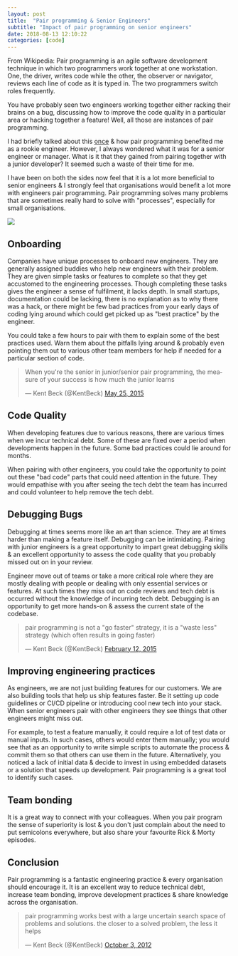 ```yaml
---
layout: post
title:  "Pair programming & Senior Engineers"
subtitle: "Impact of pair programming on senior engineers"
date: 2018-08-13 12:10:22
categories: [code]
---
```



From Wikipedia:
Pair programming is an agile software development technique in which two programmers work together at one workstation. One, the driver, writes code while the other, the observer or navigator, reviews each line of code as it is typed in. The two programmers switch roles frequently.

You have probably seen two engineers working together either racking their brains on a bug, discussing how to improve the code quality in a particular area or hacking together a feature! Well, all those are instances of pair programming.

I had briefly talked about this [once](https://blog.playment.io/deepak-puthraya-software-developer-story/ "Experience at Playment") & how pair programming benefited me as a rookie engineer. However, I always wondered what it was for a senior engineer or manager. What is it that they gained from pairing together with a junior developer? It seemed such a waste of their time for me.

I have been on both the sides now feel that it is a lot more beneficial to senior engineers & I strongly feel that organisations would benefit a lot more with engineers pair programming. Pair programming solves many problems that are sometimes really hard to solve with "processes", especially for small organisations.

<img src='https://i.redd.it/kg3cgpznfql01.jpg'/>

## Onboarding
Companies have unique processes to onboard new engineers. They are generally assigned buddies who help new engineers with their problem. They are given simple tasks or features to complete so that they get accustomed to the engineering processes. Though completing these tasks gives the engineer a sense of fulfilment, it lacks depth. In small startups, documentation could be lacking, there is no explanation as to why there was a hack, or there might be few bad practices from your early days of coding lying around which could get picked up as "best practice" by the engineer.

You could take a few hours to pair with them to explain some of the best practices used. Warn them about the pitfalls lying around & probably even pointing them out to various other team members for help if needed for a particular section of code.

<blockquote class="twitter-tweet" data-lang="en"><p lang="en" dir="ltr">When you&#39;re the senior in junior/senior pair programming, the measure of your success is how much the junior learns</p>&mdash; Kent Beck (@KentBeck) <a href="https://twitter.com/KentBeck/status/602892538337337345?ref_src=twsrc%5Etfw">May 25, 2015</a></blockquote>
<script async src="https://platform.twitter.com/widgets.js" charset="utf-8"></script>

## Code Quality
When developing features due to various reasons, there are various times when we incur technical debt. Some of these are fixed over a period when developments happen in the future. Some bad practices could lie around for months.

When pairing with other engineers, you could take the opportunity to point out these "bad code" parts that could need attention in the future. They would empathise with you after seeing the tech debt the team has incurred and could volunteer to help remove the tech debt.

## Debugging Bugs
Debugging at times seems more like an art than science. They are at times harder than making a feature itself. Debugging can be intimidating. Pairing with junior engineers is a great opportunity to impart great debugging skills  & an excellent opportunity to assess the code quality that you probably missed out on in your review.

Engineer move out of teams or take a more critical role where they are mostly dealing with people or dealing with only essential services or features. At such times they miss out on code reviews and tech debt is occurred without the knowledge of incurring tech debt. Debugging is an opportunity to get more hands-on & assess the current state of the codebase.

<blockquote class="twitter-tweet" data-lang="en"><p lang="en" dir="ltr">pair programming is not a &quot;go faster&quot; strategy, it is a &quot;waste less&quot; strategy (which often results in going faster)</p>&mdash; Kent Beck (@KentBeck) <a href="https://twitter.com/KentBeck/status/565921158025842688?ref_src=twsrc%5Etfw">February 12, 2015</a></blockquote>
<script async src="https://platform.twitter.com/widgets.js" charset="utf-8"></script>


## Improving engineering practices
As engineers, we are not just building features for our customers. We are also building tools that help us ship features faster. Be it setting up code guidelines or CI/CD pipeline or introducing cool new tech into your stack. When senior engineers pair with other engineers they see things that other engineers might miss out.

For example, to test a feature manually, it could require a lot of test data or manual inputs. In such cases, others would enter them manually; you would see that as an opportunity to write simple scripts to automate the process & commit them so that others can use them in the future. Alternatively, you noticed a lack of initial data & decide to invest in using embedded datasets or a solution that speeds up development. Pair programming is a great tool to identify such cases.

## Team bonding
It is a great way to connect with your colleagues. When you pair program the sense of superiority is lost & you don't just complain about the need to put semicolons everywhere, but also share your favourite Rick & Morty episodes.

## Conclusion
Pair programming is a fantastic engineering practice & every organisation should encourage it. It is an excellent way to reduce technical debt, increase team bonding, improve development practices & share knowledge across the organisation.

<blockquote class="twitter-tweet" data-lang="en"><p lang="en" dir="ltr">pair programming works best with a large uncertain search space of problems and solutions. the closer to a solved problem, the less it helps</p>&mdash; Kent Beck (@KentBeck) <a href="https://twitter.com/KentBeck/status/253532726714580992?ref_src=twsrc%5Etfw">October 3, 2012</a></blockquote>
<script async src="https://platform.twitter.com/widgets.js" charset="utf-8"></script>
